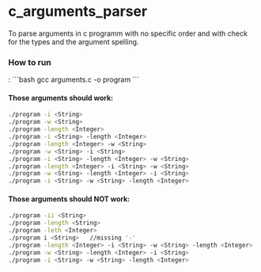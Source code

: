 # c_arguments_parser
To parse arguments in c programm with no specific order and with check for the types and the argument spelling.

<h3>How to run</h3>:
```bash
gcc arguments.c -o program
```

<h4>Those arguments should work:</h4>

```bash
./program -i <String>
./program -w <String>
./program -length <Integer>
./program -i <String> -length <Integer>
./program -length <Integer> -w <String>
./program -w <String> -i <String>
./program -i <String> -length <Integer> -w <String>
./program -length <Integer> -i <String> -w <String>
./program -w <String> -length <Integer> -i <String>
./program -i <String> -w <String> -length <Integer>
```

<h4>Those arguments should NOT work:</h4>

```bash
./program -ii <String>
./program -length <String>
./program -leth <Integer>
./program i <String>   //missing '-'
./program -length <Integer> -i <String> -w <String> -length <Integer>  //duplicated argument
./program -w <String> -length <Integer> -i <String>
./program -i <String> -w <String> -length <Integer>
```

